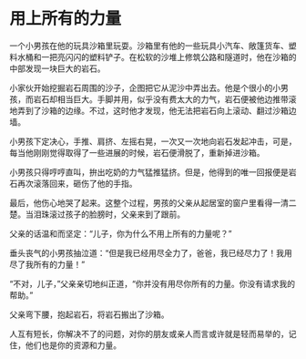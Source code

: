 # 用上所有的力量

一个小男孩在他的玩具沙箱里玩耍。沙箱里有他的一些玩具小汽车、敞篷货车、塑料水桶和一把亮闪闪的塑料铲子。在松软的沙堆上修筑公路和隧道时，他在沙箱的中部发现一块巨大的岩石。 

小家伙开始挖掘岩石周围的沙子，企图把它从泥沙中弄出去。他是个很小的小男孩，而岩石却相当巨大。手脚并用，似乎没有费太大的力气，岩石便被他边推带滚地弄到了沙箱的边缘。不过，这时他才发现，他无法把岩石向上滚动、翻过沙箱边墙。 

小男孩下定决心，手推、肩挤、左摇右晃，一次又一次地向岩石发起冲击，可是，每当他刚刚觉得取得了一些进展的时候，岩石便滑脱了，重新掉进沙箱。 

小男孩只得哼哼直叫，拚出吃奶的力气猛推猛挤。但是，他得到的唯一回报便是岩石再次滚落回来，砸伤了他的手指。 

最后，他伤心地哭了起来。这整个过程，男孩的父亲从起居室的窗户里看得一清二楚。当泪珠滚过孩子的脸膀时，父亲来到了跟前。 

父亲的话温和而坚定：“儿子，你为什么不用上所有的力量呢？” 

垂头丧气的小男孩抽泣道：“但是我已经用尽全力了，爸爸，我已经尽力了！我用尽了我所有的力量！” 

“不对，儿子，”父亲亲切地纠正道，“你并没有用尽你所有的力量。你没有请求我的帮助。” 

父亲弯下腰，抱起岩石，将岩石搬出了沙箱。 

人互有短长，你解决不了的问题，对你的朋友或亲人而言或许就是轻而易举的，记住，他们也是你的资源和力量。
 